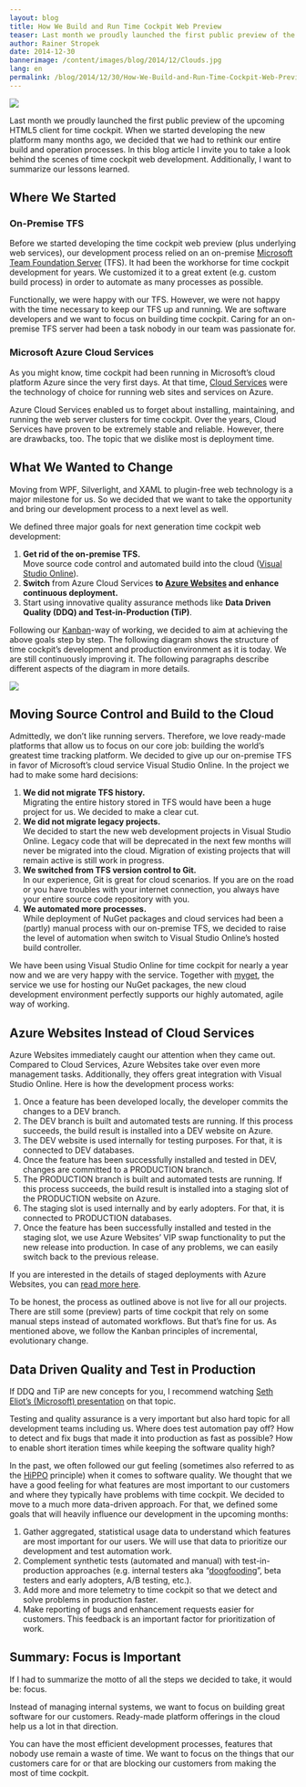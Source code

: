 ```yaml
---
layout: blog
title: How We Build and Run Time Cockpit Web Preview
teaser: Last month we proudly launched the first public preview of the upcoming HTML5 client for time cockpit. When we started developing the new platform many months ago, we also decided that we had to rethink our entire build and operation processes. In this blog article I invite you to take a look behind the scenes of time cockpit web development. Additionally, I want to summarize our lessons learned.
author: Rainer Stropek
date: 2014-12-30
bannerimage: /content/images/blog/2014/12/Clouds.jpg
lang: en
permalink: /blog/2014/12/30/How-We-Build-and-Run-Time-Cockpit-Web-Preview
---
```


<p xmlns="http://www.w3.org/1999/xhtml">
  <img src="{{site.baseurl}}/content/images/blog/2014/12/Clouds.jpg" />
</p><p xmlns="http://www.w3.org/1999/xhtml">Last month we proudly launched the first public preview of the upcoming HTML5 client for time cockpit. When we started developing the new platform many months ago, we decided that we had to rethink our entire build and operation processes. In this blog article I invite you to take a look behind the scenes of time cockpit web development. Additionally, I want to summarize our lessons learned.</p><h2 xmlns="http://www.w3.org/1999/xhtml">Where We Started</h2><h3 xmlns="http://www.w3.org/1999/xhtml">On-Premise TFS</h3><p xmlns="http://www.w3.org/1999/xhtml">Before we started developing the time cockpit web preview (plus underlying web services), our development process relied on an on-premise <a href="http://msdn.microsoft.com/en-us/vstudio/ff637362.aspx" target="_blank">Microsoft Team Foundation Server</a> (TFS). It had been the workhorse for time cockpit development for years. We customized it to a great extent (e.g. custom build process) in order to automate as many processes as possible.</p><p xmlns="http://www.w3.org/1999/xhtml">Functionally, we were happy with our TFS. However, we were not happy with the time necessary to keep our TFS up and running. We are software developers and we want to focus on building time cockpit. Caring for an on-premise TFS server had been a task nobody in our team was passionate for.</p><h3 xmlns="http://www.w3.org/1999/xhtml">Microsoft Azure Cloud Services</h3><p xmlns="http://www.w3.org/1999/xhtml">As you might know, time cockpit had been running in Microsoft’s cloud platform Azure since the very first days. At that time, <a href="http://azure.microsoft.com/en-us/services/cloud-services/" target="_blank">Cloud Services</a> were the technology of choice for running web sites and services on Azure.</p><p xmlns="http://www.w3.org/1999/xhtml">Azure Cloud Services enabled us to forget about installing, maintaining, and running the web server clusters for time cockpit. Over the years, Cloud Services have proven to be extremely stable and reliable. However, there are drawbacks, too. The topic that we dislike most is deployment time.</p><h2 xmlns="http://www.w3.org/1999/xhtml">What We Wanted to Change</h2><p xmlns="http://www.w3.org/1999/xhtml">Moving from WPF, Silverlight, and XAML to plugin-free web technology is a major milestone for us. So we decided that we want to take the opportunity and bring our development process to a next level as well.</p><p class="showcase" xmlns="http://www.w3.org/1999/xhtml">We defined three major goals for next generation time cockpit web development:</p><ol xmlns="http://www.w3.org/1999/xhtml">
  <li>
    <strong>Get rid of the on-premise TFS.</strong>
    <br />
 Move source code control and automated build into the cloud (<a href="http://www.visualstudio.com/" target="_blank">Visual Studio Online</a>).</li>
  <li>
    <strong>Switch</strong> from Azure Cloud Services <strong>to <a href="http://azure.microsoft.com/en-us/services/websites/" target="_blank">Azure Websites</a> and enhance continuous deployment.</strong></li>
  <li>Start using innovative quality assurance methods like <strong>Data Driven Quality (DDQ) and Test-in-Production (TiP)</strong>.</li>
</ol><p xmlns="http://www.w3.org/1999/xhtml">Following our <a href="http://en.wikipedia.org/wiki/Kanban_(development)" target="_blank">Kanban</a>-way of working, we decided to aim at achieving the above goals step by step. The following diagram shows the structure of time cockpit’s development and production environment as it is today. We are still continuously improving it. The following paragraphs describe different aspects of the diagram in more details.</p><p xmlns="http://www.w3.org/1999/xhtml">
  <img src="{{site.baseurl}}/content/images/blog/2014/12/InfoDiagramBuild.png" />
</p><h2 xmlns="http://www.w3.org/1999/xhtml">Moving Source Control and Build to the Cloud</h2><p xmlns="http://www.w3.org/1999/xhtml">Admittedly, we don’t like running servers. Therefore, we love ready-made platforms that allow us to focus on our core job: building the world’s greatest time tracking platform. We decided to give up our on-premise TFS in favor of Microsoft’s cloud service Visual Studio Online. In the project we had to make some hard decisions:</p><ol xmlns="http://www.w3.org/1999/xhtml">
  <li>
    <strong>We did not migrate TFS history.</strong>
    <br />
 Migrating the entire history stored in TFS would have been a huge project for us. We decided to make a clear cut.</li>
  <li>
    <strong>We did not migrate legacy projects.</strong>
    <br />
 We decided to start the new web development projects in Visual Studio Online. Legacy code that will be deprecated in the next few months will never be migrated into the cloud. Migration of existing projects that will remain active is still work in progress.</li>
  <li>
    <strong>We switched from TFS version control to Git.</strong>
    <br />
 In our experience, Git is great for cloud scenarios. If you are on the road or you have troubles with your internet connection, you always have your entire source code repository with you.</li>
  <li>
    <strong>We automated more processes.</strong>
    <br />
 While deployment of NuGet packages and cloud services had been a (partly) manual process with our on-premise TFS, we decided to raise the level of automation when switch to Visual Studio Online’s hosted build controller.</li>
</ol><p class="showcase" xmlns="http://www.w3.org/1999/xhtml">We have been using Visual Studio Online for time cockpit for nearly a year now and we are very happy with the service. Together with <a href="http://www.myget.org/" target="_blank">myget</a>, the service we use for hosting our NuGet packages, the new cloud development environment perfectly supports our highly automated, agile way of working.</p><h2 xmlns="http://www.w3.org/1999/xhtml">Azure Websites Instead of Cloud Services</h2><p xmlns="http://www.w3.org/1999/xhtml">Azure Websites immediately caught our attention when they came out. Compared to Cloud Services, Azure Websites take over even more management tasks. Additionally, they offers great integration with Visual Studio Online. Here is how the development process works:</p><ol xmlns="http://www.w3.org/1999/xhtml">
  <li>Once a feature has been developed locally, the developer commits the changes to a DEV branch.</li>
  <li>The DEV branch is built and automated tests are running. If this process succeeds, the build result is installed into a DEV website on Azure.</li>
  <li>The DEV website is used internally for testing purposes. For that, it is connected to DEV databases.</li>
  <li>Once the feature has been successfully installed and tested in DEV, changes are committed to a PRODUCTION branch.</li>
  <li>The PRODUCTION branch is built and automated tests are running. If this process succeeds, the build result is installed into a staging slot of the PRODUCTION website on Azure.</li>
  <li>The staging slot is used internally and by early adopters. For that, it is connected to PRODUCTION databases.</li>
  <li>Once the feature has been successfully installed and tested in the staging slot, we use Azure Websites’ VIP swap functionality to put the new release into production. In case of any problems, we can easily switch back to the previous release.</li>
</ol><p class="showcase" xmlns="http://www.w3.org/1999/xhtml">If you are interested in the details of staged deployments with Azure Websites, you can <a href="http://azure.microsoft.com/en-us/documentation/articles/web-sites-staged-publishing/" target="_blank">read more here</a>.</p><p xmlns="http://www.w3.org/1999/xhtml">To be honest, the process as outlined above is not live for all our projects. There are still some (preview) parts of time cockpit that rely on some manual steps instead of automated workflows. But that’s fine for us. As mentioned above, we follow the Kanban principles of incremental, evolutionary change.</p><h2 xmlns="http://www.w3.org/1999/xhtml">Data Driven Quality and Test in Production</h2><p class="showcase" xmlns="http://www.w3.org/1999/xhtml">If DDQ and TiP are new concepts for you, I recommend watching <a href="http://vimeo.com/95570706" target="_blank">Seth Eliot’s (Microsoft) presentation</a> on that topic.</p><p xmlns="http://www.w3.org/1999/xhtml">Testing and quality assurance is a very important but also hard topic for all development teams including us. Where does test automation pay off? How to detect and fix bugs that made it into production as fast as possible? How to enable short iteration times while keeping the software quality high?</p><p xmlns="http://www.w3.org/1999/xhtml">In the past, we often followed our gut feeling (sometimes also referred to as the <a href="http://whatis.techtarget.com/definition/HiPPOs-highest-paid-persons-opinions" target="_blank">HiPPO</a> principle) when it comes to software quality. We thought that we have a good feeling for what features are most important to our customers and where they typically have problems with time cockpit. We decided to move to a much more data-driven approach. For that, we defined some goals that will heavily influence our development in the upcoming months:</p><ol xmlns="http://www.w3.org/1999/xhtml">
  <li>Gather aggregated, statistical usage data to understand which features are most important for our users. We will use that data to prioritize our development and test automation work.</li>
  <li>Complement synthetic tests (automated and manual) with test-in-production approaches (e.g. internal testers aka “<a href="http://en.wikipedia.org/wiki/Eating_your_own_dog_food" target="_blank">doogfooding</a>”, beta testers and early adopters, A/B testing, etc.).</li>
  <li>Add more and more telemetry to time cockpit so that we detect and solve problems in production faster.</li>
  <li>Make reporting of bugs and enhancement requests easier for customers. This feedback is an important factor for prioritization of work.</li>
</ol><h2 xmlns="http://www.w3.org/1999/xhtml">Summary: Focus is Important</h2><p class="showcase" xmlns="http://www.w3.org/1999/xhtml">If I had to summarize the motto of all the steps we decided to take, it would be: focus.</p><p xmlns="http://www.w3.org/1999/xhtml">Instead of managing internal systems, we want to focus on building great software for our customers. Ready-made platform offerings in the cloud help us a lot in that direction.</p><p xmlns="http://www.w3.org/1999/xhtml">You can have the most efficient development processes, features that nobody use remain a waste of time. We want to focus on the things that our customers care for or that are blocking our customers from making the most of time cockpit.</p>